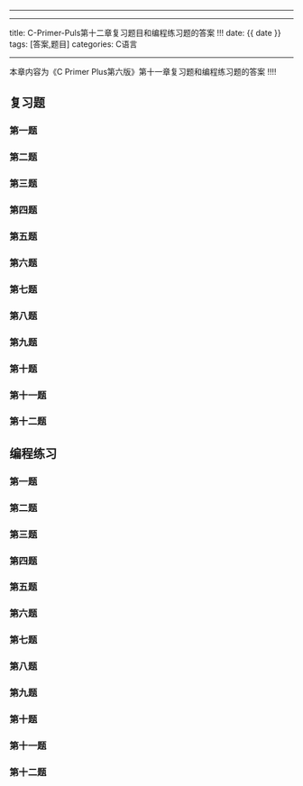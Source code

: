 ----------
<!--more-->
---

title: C-Primer-Puls第十二章复习题目和编程练习题的答案    !!!
date: {{ date }}
tags: [答案,题目]
categories: C语言

---
本章内容为《C Primer Plus第六版》第十一章复习题和编程练习题的答案	!!!!
## 复习题
### 第一题
### 第二题
### 第三题
### 第四题
### 第五题
### 第六题
### 第七题
### 第八题
### 第九题
### 第十题
### 第十一题
### 第十二题

## 编程练习
### 第一题
### 第二题
### 第三题
### 第四题
### 第五题
### 第六题
### 第七题
### 第八题
### 第九题
### 第十题
### 第十一题
### 第十二题